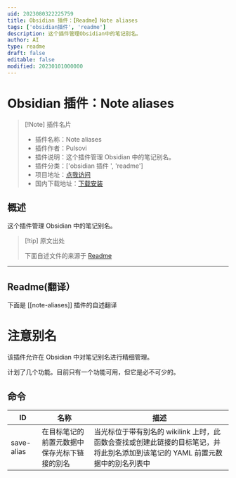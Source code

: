 ```yaml
---
uid: 2023080322225759
title: Obsidian 插件：【Readme】Note aliases
tags: ['obsidian插件', 'readme']
description: 这个插件管理Obsidian中的笔记别名。
author: AI
type: readme
draft: false
editable: false
modified: 20230101000000
---
```


# Obsidian 插件：Note aliases

> [!Note] 插件名片
> - 插件名称：Note aliases
> - 插件作者：Pulsovi
> - 插件说明：这个插件管理 Obsidian 中的笔记别名。
> - 插件分类：['obsidian 插件 ', 'readme']
> - 项目地址：[点我访问](https://github.com/pulsovi/obsidian-note-aliases)
> - 国内下载地址：[下载安装](https://pkmer.cn/products/plugin/pluginMarket/?note-aliases)

## 概述

这个插件管理 Obsidian 中的笔记别名。

> [!tip] 原文出处
>
>下面自述文件的来源于 [Readme](https://ghproxy.net/https://raw.githubusercontent.com/pulsovi/obsidian-note-aliases/master/README.md)
>

---

## Readme(翻译）

下面是 [[note-aliases]] 插件的自述翻译

# 注意别名

该插件允许在 Obsidian 中对笔记别名进行精细管理。

计划了几个功能。目前只有一个功能可用，但它是必不可少的。

## 命令

|ID|名称|描述|
|--|----|-----------|
|save-alias|在目标笔记的前置元数据中保存光标下链接的别名|当光标位于带有别名的 wikilink 上时，此函数会查找或创建此链接的目标笔记，并将此别名添加到该笔记的 YAML 前置元数据中的别名列表中|